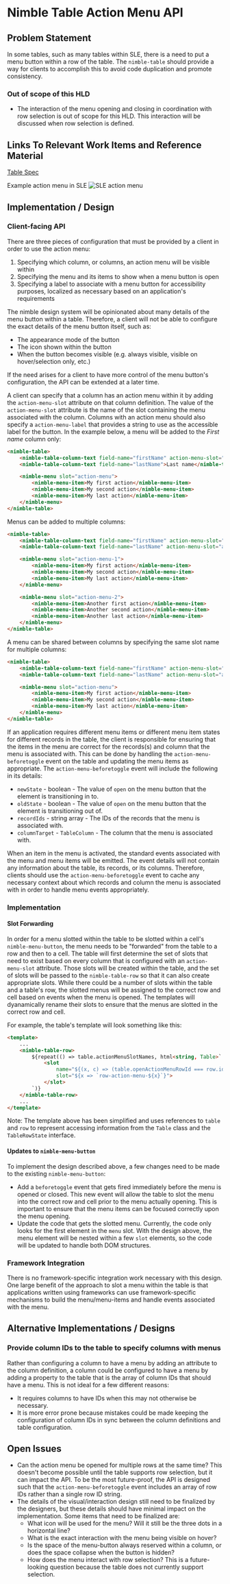 # Nimble Table Action Menu API

## Problem Statement

In some tables, such as many tables within SLE, there is a need to put a menu button within a row of the table. The `nimble-table` should provide a way for clients to accomplish this to avoid code duplication and promote consistency.

### Out of scope of this HLD

-   The interaction of the menu opening and closing in coordination with row selection is out of scope for this HLD. This interaction will be discussed when row selection is defined.

## Links To Relevant Work Items and Reference Material

[Table Spec](./README.md)

Example action menu in SLE
![SLE action menu](./spec-images/sleActionMenu.png)

## Implementation / Design

### Client-facing API

There are three pieces of configuration that must be provided by a client in order to use the action menu:

1. Specifying which column, or columns, an action menu will be visible within
2. Specifying the menu and its items to show when a menu button is open
3. Specifying a label to associate with a menu button for accessibility purposes, localized as necessary based on an application's requirements

The nimble design system will be opinionated about many details of the menu button within a table. Therefore, a client will not be able to configure the exact details of the menu button itself, such as:

-   The appearance mode of the button
-   The icon shown within the button
-   When the button becomes visible (e.g. always visible, visible on hover/selection only, etc.)

If the need arises for a client to have more control of the menu button's configuration, the API can be extended at a later time.

A client can specify that a column has an action menu within it by adding the `action-menu-slot` attribute on that column definition. The value of the `action-menu-slot` attribute is the name of the slot containing the menu associated with the column. Columns with an action menu should also specify a `action-menu-label` that provides a string to use as the accessible label for the button. In the example below, a menu will be added to the _First name_ column only:

```HTML
<nimble-table>
    <nimble-table-column-text field-name="firstName" action-menu-slot="action-menu" action-menu-label="Configure user">First name</nimble-table-column-text>
    <nimble-table-column-text field-name="lastName">Last name</nimble-table-column-text>

    <nimble-menu slot="action-menu">
        <nimble-menu-item>My first action</nimble-menu-item>
        <nimble-menu-item>My second action</nimble-menu-item>
        <nimble-menu-item>My last action</nimble-menu-item>
    </nimble-menu>
</nimble-table>
```

Menus can be added to multiple columns:

```HTML
<nimble-table>
    <nimble-table-column-text field-name="firstName" action-menu-slot="action-menu-1" action-menu-label="Configure first name">First name</nimble-table-column-text>
    <nimble-table-column-text field-name="lastName" action-menu-slot="action-menu-2" action-menu-label="Configure last name">Last name</nimble-table-column-text>

    <nimble-menu slot="action-menu-1">
        <nimble-menu-item>My first action</nimble-menu-item>
        <nimble-menu-item>My second action</nimble-menu-item>
        <nimble-menu-item>My last action</nimble-menu-item>
    </nimble-menu>

    <nimble-menu slot="action-menu-2">
        <nimble-menu-item>Another first action</nimble-menu-item>
        <nimble-menu-item>Another second action</nimble-menu-item>
        <nimble-menu-item>Another last action</nimble-menu-item>
    </nimble-menu>
</nimble-table>
```

A menu can be shared between columns by specifying the same slot name for multiple columns:

```HTML
<nimble-table>
    <nimble-table-column-text field-name="firstName" action-menu-slot="action-menu" action-menu-label="Configure first name">First name</nimble-table-column-text>
    <nimble-table-column-text field-name="lastName" action-menu-slot="action-menu" action-menu-label="Configure last name">Last name</nimble-table-column-text>

    <nimble-menu slot="action-menu">
        <nimble-menu-item>My first action</nimble-menu-item>
        <nimble-menu-item>My second action</nimble-menu-item>
        <nimble-menu-item>My last action</nimble-menu-item>
    </nimble-menu>
</nimble-table>
```

If an application requires different menu items or different menu item states for different records in the table, the client is responsible for ensuring that the items in the menu are correct for the records(s) and column that the menu is associated with. This can be done by handling the `action-menu-beforetoggle` event on the table and updating the menu items as appropriate. The `action-menu-beforetoggle` event will include the following in its details:

-   `newState` - boolean - The value of `open` on the menu button that the element is transitioning in to.
-   `oldState` - boolean - The value of `open` on the menu button that the element is transitioning out of.
-   `recordIds` - string array - The IDs of the records that the menu is associated with.
-   `columnTarget` - `TableColumn` - The column that the menu is associated with.

When an item in the menu is activated, the standard events associated with the menu and menu items will be emitted. The event details will not contain any information about the table, its records, or its columns. Therefore, clients should use the `action-menu-beforetoggle` event to cache any necessary context about which records and column the menu is associated with in order to handle menu events appropriately.

### Implementation

#### Slot Forwarding

In order for a menu slotted within the table to be slotted within a cell's `nimble-menu-button`, the menu needs to be "forwarded" from the table to a row and then to a cell. The table will first determine the set of slots that need to exist based on every column that is configured with an `action-menu-slot` attribute. Those slots will be created within the table, and the set of slots will be passed to the `nimble-table-row` so that it can also create appropriate slots. While there could be a number of slots within the table and a table's row, the slotted menus will be assigned to the correct row and cell based on events when the menu is opened. The templates will dyanamically rename their slots to ensure that the menus are slotted in the correct row and cell.

For example, the table's template will look something like this:

```HTML
<template>
    ...
    <nimble-table-row>
        ${repeat(() => table.actionMenuSlotNames, html<string, Table>`
            <slot
                name="${(x, c) => (table.openActionMenuRowId === row.id) ? x : 'nimble-table-empty-action-menu')}"
                slot="${x => `row-action-menu-${x}`}">
            </slot>
        `)}
    </nimble-table-row>
    ...
</template>
```

Note: The template above has been simplified and uses references to `table` and `row` to represent accessing information from the `Table` class and the `TableRowState` interface.

#### Updates to `nimble-menu-button`

To implement the design described above, a few changes need to be made to the existing `nimble-menu-button`:

-   Add a `beforetoggle` event that gets fired immediately before the menu is opened or closed. This new event will allow the table to slot the menu into the correct row and cell prior to the menu actually opening. This is important to ensure that the menu items can be focused correctly upon the menu opening.
-   Update the code that gets the slotted menu. Currently, the code only looks for the first element in the `menu` slot. With the design above, the menu element will be nested within a few `slot` elements, so the code will be updated to handle both DOM structures.

### Framework Integration

There is no framework-specific integration work necessary with this design. One large benefit of the approach to slot a menu within the table is that applications written using frameworks can use framework-specific mechanisms to build the menu/menu-items and handle events associated with the menu.

## Alternative Implementations / Designs

### Provide column IDs to the table to specify columns with menus

Rather than configuring a column to have a menu by adding an attribute to the column definition, a column could be configured to have a menu by adding a property to the table that is the array of column IDs that should have a menu. This is not ideal for a few different reasons:

-   It requires columns to have IDs when this may not otherwise be necessary.
-   It is more error prone because mistakes could be made keeping the configuration of column IDs in sync between the column definitions and table configuration.

## Open Issues

-   Can the action menu be opened for multiple rows at the same time? This doesn't become possible until the table supports row selection, but it can impact the API. To be the most future-proof, the API is designed such that the `action-menu-beforetoggle` event includes an array of row IDs rather than a single row ID string.
-   The details of the visual/interaction design still need to be finalized by the designers, but these details should have minimal impact on the implementation. Some items that need to be finalized are:
    -   What icon will be used for the menu? Will it still be the three dots in a horizontal line?
    -   What is the exact interaction with the menu being visible on hover?
    -   Is the space of the menu-button always reserved within a column, or does the space collapse when the button is hidden?
    -   How does the menu interact with row selection? This is a future-looking question because the table does not currently support selection.
